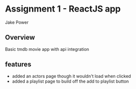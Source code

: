 # Assignment 1 - ReactJS app

Jake Power

## Overview

Basic tmdb movie app with api integration

## features

+ added an actors page though it wouldn't load when clicked
+ added a playlist page to build off the add to playlist button 
